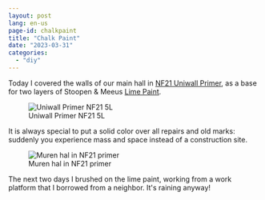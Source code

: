```yaml
---
layout: post
lang: en-us
page-id: chalkpaint
title: "Chalk Paint"
date: "2023-03-31"
categories:
  - "diy"
---
```


Today I covered the walls of our main hall in [NF21 Uniwall Primer](https://serefni.is/vara/primer-nf21-kalkgrunnur/), as a base for
two layers of Stoopen & Meeus [Lime Paint](http://www.stoopen-meeus.com/minerale-afwerkingen/kalk/).

<figure><img src='{{ "/assets/img/blog/C8CA39CF-DB28-45DB-A2E2-56C1083CFFDA.jpeg" | relative_url }}' alt="Uniwall Primer NF21 5L" class='img-fluid'><figcaption class="kleiner">Uniwall Primer NF21 5L</figcaption></figure>

It is always special to put a solid color over all repairs and old marks: suddenly you experience mass and space instead of a construction site.

<figure><img src='{{ "/assets/img/blog/B914367A-9EEF-4BB1-981F-2C111CA163D2-scaled.jpeg" | relative_url }}' alt="Muren hal in NF21 primer" class='img-fluid'><figcaption class="kleiner">Muren hal in NF21 primer</figcaption></figure>

The next two days I brushed on the lime paint, working from a work platform that I borrowed from a neighbor.
It's raining anyway!
